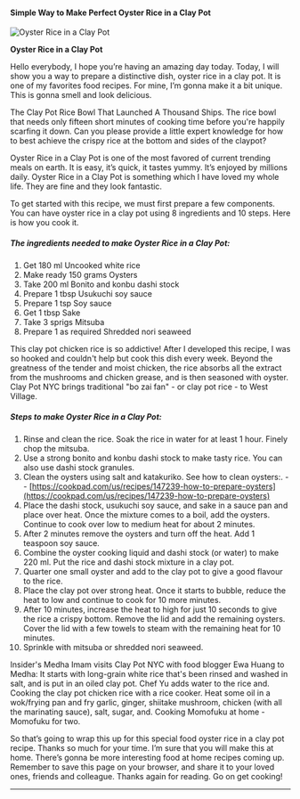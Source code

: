             

#### Simple Way to Make Perfect Oyster Rice in a Clay Pot

![Oyster Rice in a Clay Pot](https://img-global.cpcdn.com/recipes/6489711011954688/751x532cq70/oyster-rice-in-a-clay-pot-recipe-main-photo.jpg)

**Oyster Rice in a Clay Pot**

Hello everybody, I hope you’re having an amazing day today. Today, I will show you a way to prepare a distinctive dish, oyster rice in a clay pot. It is one of my favorites food recipes. For mine, I’m gonna make it a bit unique. This is gonna smell and look delicious.

The Clay Pot Rice Bowl That Launched A Thousand Ships. The rice bowl that needs only fifteen short minutes of cooking time before you're happily scarfing it down. Can you please provide a little expert knowledge for how to best achieve the crispy rice at the bottom and sides of the claypot?

Oyster Rice in a Clay Pot is one of the most favored of current trending meals on earth. It is easy, it’s quick, it tastes yummy. It’s enjoyed by millions daily. Oyster Rice in a Clay Pot is something which I have loved my whole life. They are fine and they look fantastic.

To get started with this recipe, we must first prepare a few components. You can have oyster rice in a clay pot using 8 ingredients and 10 steps. Here is how you cook it.

##### The ingredients needed to make Oyster Rice in a Clay Pot:

1.  Get 180 ml Uncooked white rice
2.  Make ready 150 grams Oysters
3.  Take 200 ml Bonito and konbu dashi stock
4.  Prepare 1 tbsp Usukuchi soy sauce
5.  Prepare 1 tsp Soy sauce
6.  Get 1 tbsp Sake
7.  Take 3 sprigs Mitsuba
8.  Prepare 1 as required Shredded nori seaweed

This clay pot chicken rice is so addictive! After I developed this recipe, I was so hooked and couldn't help but cook this dish every week. Beyond the greatness of the tender and moist chicken, the rice absorbs all the extract from the mushrooms and chicken grease, and is then seasoned with oyster. Clay Pot NYC brings traditional "bo zai fan" - or clay pot rice - to West Village.

##### Steps to make Oyster Rice in a Clay Pot:

1.  Rinse and clean the rice. Soak the rice in water for at least 1 hour. Finely chop the mitsuba.
2.  Use a strong bonito and konbu dashi stock to make tasty rice. You can also use dashi stock granules.
3.  Clean the oysters using salt and katakuriko. See how to clean oysters:. - - [https://cookpad.com/us/recipes/147239-how-to-prepare-oysters](https://cookpad.com/us/recipes/147239-how-to-prepare-oysters)
4.  Place the dashi stock, usukuchi soy sauce, and sake in a sauce pan and place over heat. Once the mixture comes to a boil, add the oysters. Continue to cook over low to medium heat for about 2 minutes.
5.  After 2 minutes remove the oysters and turn off the heat. Add 1 teaspoon soy sauce.
6.  Combine the oyster cooking liquid and dashi stock (or water) to make 220 ml. Put the rice and dashi stock mixture in a clay pot.
7.  Quarter one small oyster and add to the clay pot to give a good flavour to the rice.
8.  Place the clay pot over strong heat. Once it starts to bubble, reduce the heat to low and continue to cook for 10 more minutes.
9.  After 10 minutes, increase the heat to high for just 10 seconds to give the rice a crispy bottom. Remove the lid and add the remaining oysters. Cover the lid with a few towels to steam with the remaining heat for 10 minutes.
10.  Sprinkle with mitsuba or shredded nori seaweed.

Insider's Medha Imam visits Clay Pot NYC with food blogger Ewa Huang to Medha: It starts with long-grain white rice that's been rinsed and washed in salt, and is put in an oiled clay pot. Chef Yu adds water to the rice and. Cooking the clay pot chicken rice with a rice cooker. Heat some oil in a wok/frying pan and fry garlic, ginger, shiitake mushroom, chicken (with all the marinating sauce), salt, sugar, and. Cooking Momofuku at home - Momofuku for two.

So that’s going to wrap this up for this special food oyster rice in a clay pot recipe. Thanks so much for your time. I’m sure that you will make this at home. There’s gonna be more interesting food at home recipes coming up. Remember to save this page on your browser, and share it to your loved ones, friends and colleague. Thanks again for reading. Go on get cooking!

* * *